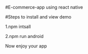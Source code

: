 #E-commerce-app using react native

#Steps to install and view demo

1.npm intsall

2.npm run android

Now enjoy your app
